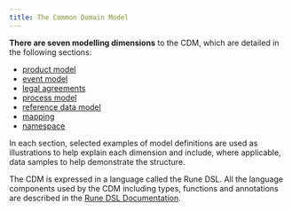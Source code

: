 ```yaml
---
title: The Common Domain Model
---
```


**There are seven modelling dimensions** to the CDM, which are detailed
in the following sections:

- [product model](product-model.md) 
- [event model](event-model.mf) 
- [legal agreements](legal-agreements.md)
- [process model](process-model.md)
- [reference data model](reference-data-model.md) 
- [mapping](mapping.md)
- [namespace](namespace.md)


In each section, selected examples of model definitions are used as
illustrations to help explain each dimension and include, where
applicable, data samples to help demonstrate the structure.

The CDM is expressed in a language called the Rune DSL. All the
language components used by the CDM including types, functions and
annotations are described in the [Rune DSL Documentation](https://docs.rosetta-technology.io/rosetta/rosetta-dsl/rune-modelling-component).
